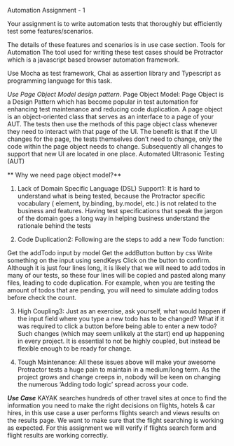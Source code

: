 Automation Assignment - 1

Your assignment is to write automation tests that thoroughly but efficiently test some features/scenarios.

The details of these features and scenarios is in use case section.
Tools for Automation
The tool used for writing these test cases should be Protractor which is a javascript based browser automation framework.

Use Mocha as test framework, Chai as assertion library and Typescript as programming language for this task.

*Use Page Object Model design pattern.*
Page Object Model: Page Object is a Design Pattern which has become popular in test automation for enhancing test maintenance and reducing code duplication. A page object is an object-oriented class that serves as an interface to a page of your AUT. The tests then use the methods of this page object class whenever they need to interact with that page of the UI. The benefit is that if the UI changes for the page, the tests themselves don’t need to change, only the code within the page object needs to change. Subsequently all changes to support that new UI are located in one place.
Automated Ultrasonic Testing (AUT)

** Why we need page object model?**
1. Lack of Domain Specific Language (DSL) Support1:  It is hard to understand what is being tested, because the Protractor specific vocabulary ( element, by.binding, by.model, etc.) is not related to the business and features. Having test specifications that speak the jargon of the domain goes a long way in helping business understand the rationale behind the tests

2. Code Duplication​2:  Following are the steps to add a new Todo function:

Get the addTodo input by model
Get the addButton button by css
Write something on the input using sendKeys
Click on the button to confirm.
Although it is just four lines long, it is likely that we will need to add todos in many of our tests, so these four lines will be copied and pasted along many files, leading to code duplication. For example, when you are testing the amount of todos that are pending, you will need to simulate adding todos before check the count.

3. High Coupling3:  Just as an exercise, ask yourself, what would happen if the input field where you type a new todo has to be changed? What if it was required to click a button before being able to enter a new todo? Such changes (which may seem unlikely at the start) end up happening in every project. It is essential to not be highly coupled, but instead be flexible enough to be ready for change.

4. Tough Maintenance:  All these issues above will make your awesome Protractor tests a huge pain to maintain in a medium/long term. As the project grows and change creeps in, nobody will be keen on changing the numerous ‘Adding todo logic’ spread across your code.

***Use Case***
KAYAK searches hundreds of other travel sites at once to find the information you need to make the right decisions on flights, hotels & car hires, in this use case a user performs flights search and views results on the results page. We want to make sure that the flight searching is working as expected. For this assignment we will verify if flights search form and flight results are working correctly.
